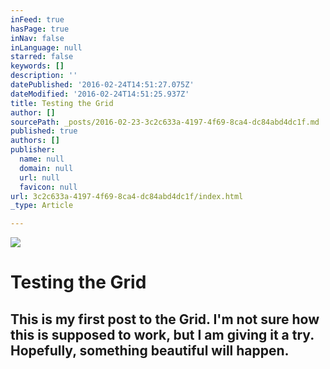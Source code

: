 ```yaml
---
inFeed: true
hasPage: true
inNav: false
inLanguage: null
starred: false
keywords: []
description: ''
datePublished: '2016-02-24T14:51:27.075Z'
dateModified: '2016-02-24T14:51:25.937Z'
title: Testing the Grid
author: []
sourcePath: _posts/2016-02-23-3c2c633a-4197-4f69-8ca4-dc84abd4dc1f.md
published: true
authors: []
publisher:
  name: null
  domain: null
  url: null
  favicon: null
url: 3c2c633a-4197-4f69-8ca4-dc84abd4dc1f/index.html
_type: Article

---
```

![](https://s3-us-west-2.amazonaws.com/the-grid-img/p/fa80003fb2de2b6b3642b07c7efaafdc6d69e414.jpg)

# Testing the Grid

## This is my first post to the Grid. I'm not sure how this is supposed to work, but I am giving it a try. Hopefully, something beautiful will happen.